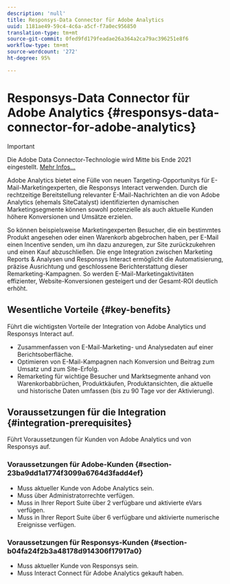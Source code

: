 ```yaml
---
description: 'null'
title: Responsys-Data Connector für Adobe Analytics
uuid: 1181ae49-59c4-4c6a-a5cf-f7a0ec956850
translation-type: tm+mt
source-git-commit: 0fed9fd179feadae26a364a2ca79ac396251e8f6
workflow-type: tm+mt
source-wordcount: '272'
ht-degree: 95%

---
```



# Responsys-Data Connector für Adobe Analytics {#responsys-data-connector-for-adobe-analytics}

>[!IMPORTANT]
>
>Die Adobe Data Connector-Technologie wird Mitte bis Ende 2021 eingestellt. [Mehr Infos...](/help/import/data-connectors/data-connectors-eol.md)

Adobe Analytics bietet eine Fülle von neuen Targeting-Opportunitys für E-Mail-Marketingexperten, die Responsys Interact verwenden. Durch die rechtzeitige Bereitstellung relevanter E-Mail-Nachrichten an die von Adobe Analytics (ehemals SiteCatalyst) identifizierten dynamischen Marketingsegmente können sowohl potenzielle als auch aktuelle Kunden höhere Konversionen und Umsätze erzielen.

So können beispielsweise Marketingexperten Besucher, die ein bestimmtes Produkt angesehen oder einen Warenkorb abgebrochen haben, per E-Mail einen Incentive senden, um ihn dazu anzuregen, zur Site zurückzukehren und einen Kauf abzuschließen. Die enge Integration zwischen Marketing Reports &amp; Analysen und Responsys Interact ermöglicht die Automatisierung, präzise Ausrichtung und geschlossene Berichterstattung dieser Remarketing-Kampagnen. So werden E-Mail-Marketingaktivitäten effizienter, Website-Konversionen gesteigert und der Gesamt-ROI deutlich erhöht.

## Wesentliche Vorteile {#key-benefits}

Führt die wichtigsten Vorteile der Integration von Adobe Analytics und Responsys Interact auf.

* Zusammenfassen von E-Mail-Marketing- und Analysedaten auf einer Berichtsoberfläche.
* Optimieren von E-Mail-Kampagnen nach Konversion und Beitrag zum Umsatz und zum Site-Erfolg.
* Remarketing für wichtige Besucher und Marktsegmente anhand von Warenkorbabbrüchen, Produktkäufen, Produktansichten, die aktuelle und historische Daten umfassen (bis zu 90 Tage vor der Aktivierung).

## Voraussetzungen für die Integration {#integration-prerequisites}

Führt Voraussetzungen für Kunden von Adobe Analytics und von Responsys auf.

### Voraussetzungen für Adobe-Kunden {#section-23ba9dd1a1774f3099a6764d3fadd4ef}

* Muss aktueller Kunde von Adobe Analytics sein.
* Muss über Administratorrechte verfügen.
* Muss in Ihrer Report Suite über 2 verfügbare und aktivierte eVars verfügen.
* Muss in Ihrer Report Suite über 6 verfügbare und aktivierte numerische Ereignisse verfügen.

### Voraussetzungen für Responsys-Kunden {#section-b04fa24f2b3a48178d914306f17917a0}

* Muss aktueller Kunde von Responsys sein.
* Muss Interact Connect für Adobe Analytics gekauft haben.
